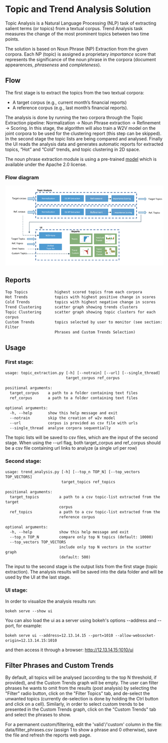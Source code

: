# Topic and Trend Analysis Solution

Topic Analysis is a Natural Language Processing (NLP) task of extracting salient terms (or topics) from a textual corpus. Trend Analysis task measures the change of the most prominent topics between two time points.

The solution is based on Noun Phrase (NP) Extraction from the given corpora. Each NP (topic) is assigned a proprietary *importance* score that represents the significance of the noun phrase in the corpora (document appearences, *phraseness* and *completeness*).

## Flow

The first stage is to extract the topics from the two textual corpora:

* A target corpus (e.g., current month’s financial reports)
* A reference corpus (e.g., last month’s financial reports).

The analysis is done by running the two corpora through the Topic Extraction pipeline: Normalization -> Noun Phrase extraction -> Refinement -> Scoring.
In this stage, the algorithm will also train a W2V model on the joint corpora to be used for the clustering report (this step can be skipped).
In the second stage the topic lists are being compared and analysed.
Finally the UI reads the analysis data and generates automatic reports for extracted topics, “Hot” and “Cold” trends, and topic clustering in 2D space.

The noun phrase extraction module is using a pre-trained [model](http://nervana-modelzoo.s3.amazonaws.com/NLP/chunker/model.h5) which is available under the Apache 2.0 license. 

### Flow diagram

![Image](assets/flow.png)

## Reports

```
Top Topics            highest scored topics from each corpora
Hot Trends            topics with highest positive change in scores
Cold Trends           topics with highest negative change in scores
Trend Clustering      scatter graph showing trends clusters
Topic Clustering      scatter graph showing topic clusters for each corpus
Custom Trends         topics selected by user to monitor (see section: Filter
                      Phrases and Custom Trends Selection)
```

## Usage

### First stage:

```
usage: topic_extraction.py [-h] [--notrain] [--url] [--single_thread]
                           target_corpus ref_corpus

positional arguments:
  target_corpus    a path to a folder containing text files
  ref_corpus       a path to a folder containing text files

optional arguments:
  -h, --help       show this help message and exit
  --notrain        skip the creation of w2v model
  --url            corpus is provided as csv file with urls
  --single_thread  analyse corpora sequentially

```
The topic lists will be saved to csv files, which are the input of the second stage.
When using the --url flag, both target_corpus and ref_corpus should be a csv file containing url links to analyze (a single url per row)

### Second stage:

```
usage: trend_analysis.py [-h] [--top_n TOP_N] [--top_vectors TOP_VECTORS]
                         target_topics ref_topics

positional arguments:
  target_topics         a path to a csv topic-list extracted from the target
                        corpus
  ref_topics            a path to a csv topic-list extracted from the
                        reference corpus

optional arguments:
  -h, --help            show this help message and exit
  --top_n TOP_N         compare only top N topics (default: 10000)
  --top_vectors TOP_VECTORS
                        include only top N vectors in the scatter graph
                        (default: 500)

```

The input to the second stage is the output lists from the first stage (topic extraction).
The analysis results will be saved into the data folder and will be used by the UI at the last stage.


### UI stage:

In order to visualize the analysis results run:

```
bokeh serve --show ui
```

You can also load the ui as a server using bokeh's options --address and --port, for example:
```
bokeh serve ui --address=12.13.14.15 --port=1010 --allow-websocket-origin=12.13.14.15:1010
```
and then access it through a browser: http://12.13.14.15:1010/ui


## Filter Phrases and Custom Trends

By default, all topics will be analysed (according to the top N threshold, if provided), and the Custom Trends graph will be empty.
The user can filter phrases he wants to omit from the results (post analysis) by selecting the "Filter" radio button, click on the
 "Filter Topics" tab, and de-select the unwanted topics (currently de-selection is done by holding the Ctrl button and click on a cell).
Similarly, in order to select custom trends to be presented in the Custom Trends graph, click on the "Custom Trends" tab and select the phrases to show.

For a permanent custom/filtering, edit the 'valid'/'custom' column in the file: data/filter_phrases.csv
(assign 1 to show a phrase and 0 otherwise), save the file and refresh the reports web page.
